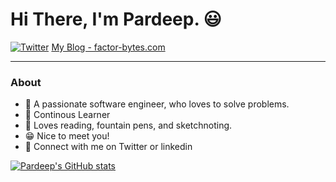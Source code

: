 <p align="center">
<!--<img src="https://github.com/TimOliver/TimOliver/raw/main/header.png" width="410" alt="iComics on an iPhone XS Max" align="right" /> -->
</p>

# Hi There, I'm Pardeep. 😃

<p align="left">
<!--<a href="https://www.linkedin.com/in/prdsingh/">
<img src="https://img.shields.io/badge/-LinkedIn-%233781da" alt="LinkedIn"/></a> -->
<a href="https://www.twitter.com/pardpsingh">
<img src="https://img.shields.io/badge/-Twitter-%231DA1F2" alt="Twitter" /></a> 
<a href="https://factor-bytes.com">My Blog - factor-bytes.com</a>  
</p>

---------------------------------------------------------------------------------------------------------------------------------------------------------------------------------

### About

* 📱 A passionate software engineer, who loves to solve problems.
* 🌱 Continous Learner
* 🎤 Loves reading, fountain pens, and sketchnoting.
* 😁 Nice to meet you!
* 👯 Connect with me on Twitter or linkedin


[![Pardeep's GitHub stats](https://github-readme-stats.vercel.app/api?username=factor-bytes)](https://github.com/anuraghazra/github-readme-stats)

